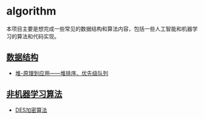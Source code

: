 # algorithm
本项目主要是想完成一些常见的数据结构和算法内容，包括一些人工智能和机器学习的算法和代码实现。
## [数据结构](/datastructure/readme.md)
  - <a href="/datastructure/heap/heap.md">堆-原理到应用——堆排序、优先级队列</a>
## [非机器学习算法](/Non-Machine-Learning/readme.md)
  - [DES加密算法](Non-Machine-Learning/des/DES.md)
